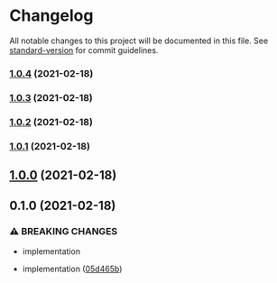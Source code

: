 # Changelog

All notable changes to this project will be documented in this file. See [standard-version](https://github.com/conventional-changelog/standard-version) for commit guidelines.

### [1.0.4](https://github.com/CrowdStrike/yargs-help-output/compare/v1.0.3...v1.0.4) (2021-02-18)

### [1.0.3](https://github.com/CrowdStrike/yargs-help-output/compare/v1.0.2...v1.0.3) (2021-02-18)

### [1.0.2](https://github.com/CrowdStrike/yargs-help-output/compare/v1.0.1...v1.0.2) (2021-02-18)

### [1.0.1](https://github.com/CrowdStrike/yargs-help-output/compare/v1.0.0...v1.0.1) (2021-02-18)

## [1.0.0](https://github.com/CrowdStrike/yargs-help-output/compare/v0.1.0...v1.0.0) (2021-02-18)

## 0.1.0 (2021-02-18)


### ⚠ BREAKING CHANGES

* implementation

* implementation ([05d465b](https://github.com/CrowdStrike/yargs-help-output/commit/05d465b0137180b734e354d0e0aa1dfacd147672))
